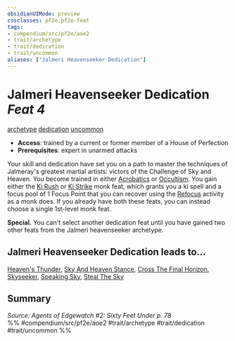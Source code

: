 ```yaml
---
obsidianUIMode: preview
cssclasses: pf2e,pf2e-feat
tags:
- compendium/src/pf2e/aoe2
- trait/archetype
- trait/dedication
- trait/uncommon
aliases: ["Jalmeri Heavenseeker Dedication"]
---
```

# Jalmeri Heavenseeker Dedication  *Feat 4*  
[archetype](rules/traits/archetype.md "Archetype Feat Trait")  [dedication](rules/traits/dedication.md "Dedication Feat Trait")  [uncommon](rules/traits/uncommon.md "Uncommon Rarity Trait")  

- **Access**: trained by a current or former member of a House of Perfection
- **Prerequisites**: expert in unarmed attacks

Your skill and dedication have set you on a path to master the techniques of Jalmeray's greatest martial artists: victors of the Challenge of Sky and Heaven. You become trained in either [Acrobatics](compendium/skills.md#Acrobatics) or [Occultism](compendium/skills.md#Occultism). You gain either the [Ki Rush](compendium/feats/ki-rush.md) or [Ki Strike](compendium/feats/ki-strike.md) monk feat, which grants you a ki spell and a focus pool of 1 Focus Point that you can recover using the [Refocus](rules/actions/refocus.md) activity as a monk does. If you already have both these feats, you can instead choose a single 1st-level monk feat.

**Special.** You can't select another dedication feat until you have gained two other feats from the Jalmeri heavenseeker archetype.

## Jalmeri Heavenseeker Dedication leads to...

[Heaven's Thunder](compendium/feats/heavens-thunder-aoe2.md), [Sky And Heaven Stance](compendium/feats/sky-and-heaven-stance-aoe2.md), [Cross The Final Horizon](compendium/feats/cross-the-final-horizon-aoe2.md), [Skyseeker](compendium/feats/skyseeker-aoe2.md), [Speaking Sky](compendium/feats/speaking-sky-aoe2.md), [Steal The Sky](compendium/feats/steal-the-sky-aoe2.md)

## Summary

*Source: Agents of Edgewatch #2: Sixty Feet Under p. 78*  
%% #compendium/src/pf2e/aoe2 #trait/archetype #trait/dedication #trait/uncommon %%